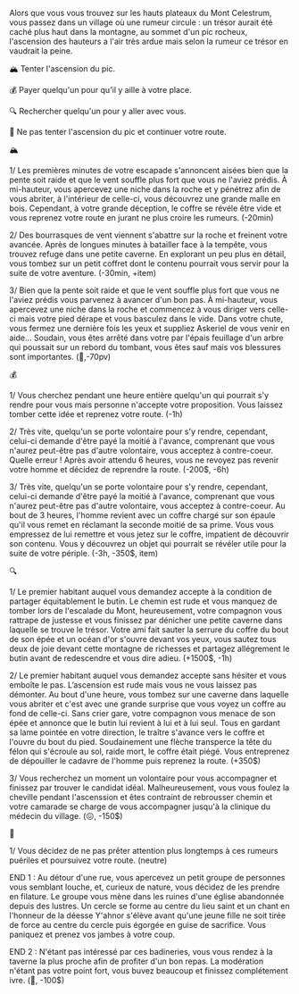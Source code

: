 Alors que vous vous trouvez sur les hauts plateaux du Mont Celestrum, vous passez dans un village où une rumeur circule : un trésor aurait été caché plus haut dans la montagne, au sommet d'un pic rocheux, l'ascension des hauteurs a l'air très ardue mais selon la rumeur ce trésor en vaudrait la peine.

🏔️ Tenter l'ascension du pic.

💰 Payer quelqu'un pour qu'il y aille à votre place.

🔍 Rechercher quelqu'un pour y aller avec vous.

🏃 Ne pas tenter l'ascension du pic et continuer votre route.


🏔️

1/ Les premières minutes de votre escapade s'annoncent aisées bien que la pente soit raide et que le vent souffle plus fort que vous ne l'aviez prédis. À mi-hauteur, vous apercevez une niche dans la roche et y pénétrez afin de vous abriter, à l'intérieur de celle-ci, vous découvrez une grande malle en bois. Cependant, à votre grande déception, le coffre se révéle être vide et vous reprenez votre route en jurant ne plus croire les rumeurs. 
(-20min)

2/ Des bourrasques de vent viennent s'abattre sur la roche et freinent votre avancée. Après de longues minutes à batailler face à la tempête, vous trouvez refuge dans une petite caverne. En explorant un peu plus en détail, vous tombez sur un petit coffret dont le contenu pourrait vous servir pour la suite de votre aventure. (-30min, +item)

3/  Bien que la pente soit raide et que le vent souffle plus fort que vous ne l'aviez prédis vous parvenez à avancer d'un bon pas. À mi-hauteur, vous apercevez une niche dans la roche et commencez à vous diriger vers celle-ci mais votre pied dérape et vous basculez dans le vide. Dans votre chute, vous fermez une dernière fois les yeux et suppliez Askeriel de vous venir en aide... Soudain, vous êtes arrêté dans votre par l'épais feuillage d'un arbre qui poussait sur un rebord du tombant, vous êtes sauf mais vos blessures sont importantes.
(🤕,-70pv)


💰

1/ Vous cherchez pendant une heure entière quelqu'un qui pourrait s'y rendre pour vous mais personne n'accepte votre proposition. Vous laissez tomber cette idée et reprenez votre route. 
(-1h)

2/ Très vite, quelqu'un se porte volontaire pour s'y rendre, cependant, celui-ci demande d'être payé la moitié à l'avance, comprenant que vous n'aurez peut-être pas d'autre volontaire, vous acceptez à contre-coeur. Quelle erreur ! Après avoir attendu 6 heures, vous ne revoyez pas revenir votre homme et décidez de reprendre la route. 
(-200$, -6h)

3/ Très vite, quelqu'un se porte volontaire pour s'y rendre, cependant, celui-ci demande d'être payé la moitié à l'avance, comprenant que vous n'aurez peut-être pas d'autre volontaire, vous acceptez à contre-coeur. Au bout de 3 heures, l'homme revient avec un coffre chargé sur son épaule qu'il vous remet en réclamant la seconde moitié de sa prime. Vous vous empressez de lui remettre et vous jetez sur le coffre, impatient de découvrir son contenu. Vous y découvrez un objet qui pourrait se révéler utile pour la suite de votre périple. 
(-3h, -350$, item)


🔍

1/ Le premier habitant auquel vous demandez accepte à la condition de partager équitablement le butin. Le chemin est rude et vous manquez de tomber lors de l'escalade du Mont, heureusement, votre compagnon vous rattrape de justesse et vous finissez par dénicher une petite caverne dans laquelle se trouve le trésor. Votre ami fait sauter la serrure du coffre du bout de son épée et un océan d'or s'ouvre devant vos yeux, vous sautez tous deux de joie devant cette montagne de richesses et partagez allégrement le butin avant de redescendre et vous dire adieu. 
(+1500$, -1h)

2/ Le premier habitant auquel vous demandez accepte sans hésiter et vous emboîte le pas. L’ascension est rude mais vous ne vous laissez pas démonter. Au bout d'une heure, vous tombez sur une caverne dans laquelle vous abriter et c'est avec une grande surprise que vous voyez un coffre au fond de celle-ci. Sans crier gare, votre compagnon vous menace de son épée et annonce que le butin lui revient à lui et à lui seul. Tous en gardant sa lame pointée en votre direction, le traître s'avance vers le coffre et l'ouvre du bout du pied. Soudainement une flèche transperce la tête du félon qui s'écroule au sol, raide mort, le coffre était piégé. Vous entreprenez de dépouiller le cadavre de l'homme puis reprenez la route.
(+350$)

3/ Vous recherchez un moment un volontaire pour vous accompagner et finissez par trouver le candidat idéal. Malheureusement, vous vous foulez la cheville pendant l'ascenssion et êtes contraint de rebrousser chemin et votre camarade se charge de vous accompagner jusqu'à la clinique du médecin du village. 
(😖, -150$)


🏃

1/ Vous décidez de ne pas prêter attention plus longtemps à ces rumeurs puériles et poursuivez votre route.
(neutre)


END 1 : Au détour d'une rue, vous apercevez un petit groupe de personnes vous semblant louche, et, curieux de nature, vous décidez de les prendre en filature. Le groupe vous mène dans les ruines d'une église abandonnée depuis des lustres. Un cercle se forme au centre du lieu saint et un chant en l'honneur de la déesse Y'ahnor s'élève avant qu'une jeune fille ne soit tirée de force au centre du cercle puis égorgée en guise de sacrifice. Vous paniquez et prenez vos jambes à votre coup.

END 2 : N'étant pas intéressé par ces badineries, vous vous rendez à la taverne la plus proche afin de profiter d'un bon repas. La modération n'étant pas votre point fort, vous buvez beaucoup et finissez complétement ivre. 
(🤪, -100$)
